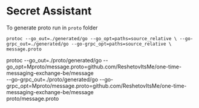 # Secret Assistant

To generate proto run in `proto` folder

`protoc --go_out=./generated/go --go_opt=paths=source_relative \
    --go-grpc_out=./generated/go --go-grpc_opt=paths=source_relative \
    message.proto`


protoc --go_out=./proto/generated/go --go_opt=Mproto/message.proto=github.com/ReshetovItsMe/one-time-messaging-exchange-be/message \
    --go-grpc_out=./proto/generated/go --go-grpc_opt=Mproto/message.proto=github.com/ReshetovItsMe/one-time-messaging-exchange-be/message \
    proto/message.proto